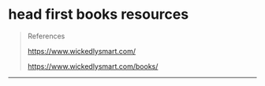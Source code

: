 # head first books resources

> References
>
> <https://www.wickedlysmart.com/>
>
> <https://www.wickedlysmart.com/books/>

---
